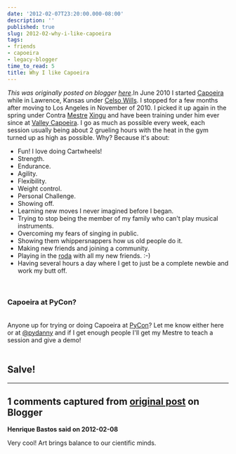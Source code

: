 ```yaml
---
date: '2012-02-07T23:20:00.000-08:00'
description: ''
published: true
slug: 2012-02-why-i-like-capoeira
tags:
- friends
- capoeira
- legacy-blogger
time_to_read: 5
title: Why I like Capoeira
---
```


*This was originally posted on blogger [here](https://pydanny.blogspot.com/2012/02/why-i-like-capoeira.html)*.In June 2010 I started <a href="http://en.wikipedia.org/wiki/Capoeira">Capoeira</a> while in Lawrence, Kansas under <a href="http://www.facebook.com/pages/Capoeira-dos-Palmares/177057772341910">Celso Wills</a>. I stopped for a few months after moving to Los Angeles in November of 2010. I picked it up again in the spring under Contra <a href="http://www.youtube.com/watch?v=vUJfqJFKmzI">Mestre</a> <a href="http://valleycapoeira.com/?page_id=7">Xingu</a> and have been training under him ever since at <a href="http://valleycapoeira.com/">Valley Capoeira</a>. I go as much as possible every week, each session usually being about 2 grueling hours with the heat in the gym turned up as high as possible. Why? Because it's about:<br /><ul><li>Fun! I love doing Cartwheels!</li><li>Strength.</li><li>Endurance.</li><li>Agility.</li><li>Flexibility.</li><li>Weight control.</li><li>Personal Challenge.</li><li>Showing off.</li><li>Learning new moves I never imagined before I began.</li><li>Trying to stop being the member of my family who can't play musical instruments.</li><li>Overcoming my fears of singing in public.</li><li>Showing them whippersnappers how us old people do it.</li><li>Making new friends and joining a community.</li><li>Playing in the <a href="http://en.wikipedia.org/wiki/Capoeira#Roda">roda</a> with all my new friends. :-)</li><li>Having several hours a day where I get to just be a complete newbie and work my butt off.</li></ul><br /><h3>Capoeira at PyCon?</h3><br />Anyone up for trying or doing Capoeira at <a href="http://us.pycon.org">PyCon</a>? Let me know either here or at <a href="http://twitter.com/pydanny">@pydanny</a> and if I get enough people I'll get my Mestre to teach a session and give a demo!<br /><br /><h2>Salve!</h2>

---

## 1 comments captured from [original post](https://pydanny.blogspot.com/2012/02/why-i-like-capoeira.html) on Blogger

**Henrique Bastos said on 2012-02-08**

Very cool! Art brings balance to our cientific minds.

